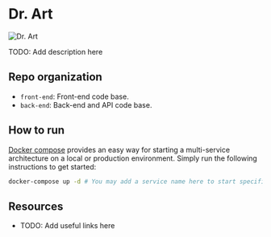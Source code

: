 # Dr. Art

![Dr. Art](https://storage.googleapis.com/dr-art/favicon-32x32.png)

TODO: Add description here

## Repo organization

- `front-end`: Front-end code base.
- `back-end`: Back-end and API code base.

## How to run

[Docker compose](https://docs.docker.com/compose/) provides an easy way for starting a multi-service architecture on a local or production environment. Simply run the following instructions to get started:

```bash
docker-compose up -d # You may add a service name here to start specific services only
```

## Resources
- TODO: Add useful links here